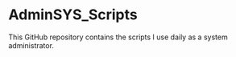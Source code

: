 # AdminSYS_Scripts
This GitHub repository contains the scripts I use daily as a system administrator.
